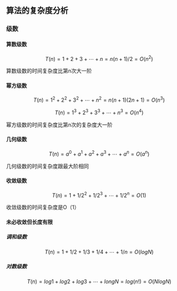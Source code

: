 ## 算法的复杂度分析

### 级数

#### 算数级数

$$
T(n)= 1 + 2 + 3 + \cdots + n = n(n+1)/2 = O(n^2)
$$

算数级数的时间复杂度比第n次大一阶

#### 幂方级数

$$
T(n) = 1^2 + 2^2 + 3^2 + \cdots + n^2 =n(n+1)(2n+1) =  O(n^3)
$$

$$
T(n) = 1^3 + 2^3 + 3^3 + \cdots + n^3 = O(n^4)
$$

幂方级数的时间复杂度比第n次的复杂度大一阶

#### 几何级数

$$
T(n) = a^0 + a^1 + a^2 + a^3 + \cdots + a^n = O(a^n)
$$

几何级数的时间复杂度跟最大阶相同

#### 收敛级数

$$
T(n) = 1 + 1/2^2 + 1/2^3 + \cdots + 1/2^n = O(1)
$$

收敛级数的时间复杂度是O（1）

#### 未必收敛但长度有限

##### 调和级数

$$
T(n) = 1 + 1/2 + 1/3 + 1/4 + \cdots + 1/n = O(logN)
$$

##### 对数级数

$$
T(n) = log1 + log 2 + log 3 + \cdots + longN = log(n!) = O(NlogN)
$$


